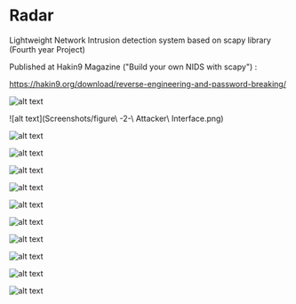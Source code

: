 # Radar
Lightweight Network Intrusion detection system based on scapy library (Fourth year Project) 

Published at Hakin9 Magazine ("Build your own NIDS with scapy") :

https://hakin9.org/download/reverse-engineering-and-password-breaking/


![alt text](Screenshots/0000.png "intro")


![alt text](Screenshots/figure\ -2-\ Attacker\ Interface.png)


![alt text](Screenshots/dns_p.png "DNS spoofing scenario")


![alt text](Screenshots/555.png "DNS spoofing attack")


![alt text](Screenshots/666.png "DNS spoofing attack detection")


![alt text](Screenshots/444.png "ARP spoofing attack detection")


![alt text](Screenshots/333.png "Defender mode")


![alt text](Screenshots/777.png "Ports scanner")


![alt text](Screenshots/888.png "scan with shodan")


![alt text](Screenshots/999.png "web apps attacks")


![alt text](Screenshots/0000.png "web apps attacks detection")


![alt text](Screenshots/8899.png "Tor traffics detector")

